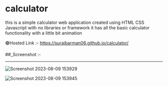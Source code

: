 # calculator
this is a simple calculator web application created using HTML CSS Javascript with no libraries or framework it has all the basic calculator functionality with a little bit animation

🟢Hosted Link :- https://surajbarman06.github.io/calculator/

##_Screenshot :-
___
![Screenshot 2023-08-09 153929](https://github.com/surajbarman06/calculator/assets/130852263/08c93f43-1f5e-427b-871c-375ac09a815f)

![Screenshot 2023-08-09 153945](https://github.com/surajbarman06/calculator/assets/130852263/e31484f6-01cd-4f10-bc16-4e83be0d3a61)
